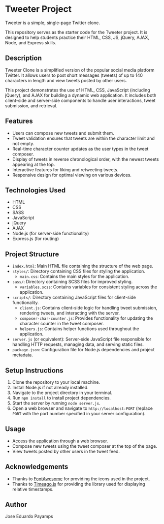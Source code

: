# Tweeter Project

Tweeter is a simple, single-page Twitter clone.

This repository serves as the starter code for the Tweeter project. It is designed to help students practice their HTML, CSS, JS, jQuery, AJAX, Node, and Express skills.

## Description
Tweeter Clone is a simplified version of the popular social media platform Twitter. It allows users to post short messages (tweets) of up to 140 characters in length and view tweets posted by other users.

This project demonstrates the use of HTML, CSS, JavaScript (including jQuery), and AJAX for building a dynamic web application. It includes both client-side and server-side components to handle user interactions, tweet submission, and retrieval.

## Features
- Users can compose new tweets and submit them.
- Tweet validation ensures that tweets are within the character limit and not empty.
- Real-time character counter updates as the user types in the tweet composer.
- Display of tweets in reverse chronological order, with the newest tweets appearing at the top.
- Interactive features for liking and retweeting tweets.
- Responsive design for optimal viewing on various devices.

## Technologies Used
- HTML
- CSS
- SASS
- JavaScript
- jQuery
- AJAX
- Node.js (for server-side functionality)
- Express.js (for routing)

## Project Structure
- `index.html`: Main HTML file containing the structure of the web page.
- `styles/`: Directory containing CSS files for styling the application.
  - `main.css`: Contains the main styles for the application.
- `sass/`: Directory containing SCSS files for improved styling.
  - `variables.scss`: Contains variables for consistent styling across the application.
- `scripts/`: Directory containing JavaScript files for client-side functionality.
  - `client.js`: Contains client-side logic for handling tweet submission, rendering tweets, and interacting with the server.
  - `composer-char-counter.js`: Provides functionality for updating the character counter in the tweet composer.
  - `helpers.js`: Contains helper functions used throughout the application.
- `server.js` (or equivalent): Server-side JavaScript file responsible for handling HTTP requests, managing data, and serving static files.
- `package.json`: Configuration file for Node.js dependencies and project metadata.

## Setup Instructions
1. Clone the repository to your local machine.
2. Install Node.js if not already installed.
3. Navigate to the project directory in your terminal.
4. Run `npm install` to install project dependencies.
5. Start the server by running `node server.js`.
6. Open a web browser and navigate to `http://localhost:PORT` (replace `PORT` with the port number specified in your server configuration).

## Usage
- Access the application through a web browser.
- Compose new tweets using the tweet composer at the top of the page.
- View tweets posted by other users in the tweet feed.


## Acknowledgements
- Thanks to [FontAwesome](https://fontawesome.com/) for providing the icons used in the project.
- Thanks to [Timeago.js](https://timeago.org/) for providing the library used for displaying relative timestamps.

## Author
Jose Eduardo Payamps

